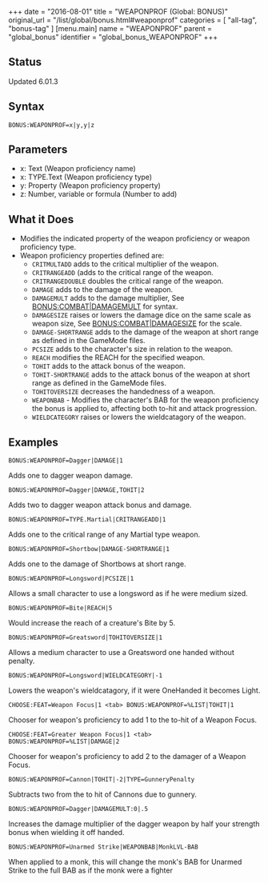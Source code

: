 +++
date = "2016-08-01"
title = "WEAPONPROF (Global: BONUS)"
original_url = "/list/global/bonus.html#weaponprof"
categories = [ "all-tag", "bonus-tag" ]
[menu.main]
    name = "WEAPONPROF"
    parent = "global_bonus"
    identifier = "global_bonus_WEAPONPROF"
+++

## Status

Updated 6.01.3

## Syntax

`BONUS:WEAPONPROF=x|y,y|z`

## Parameters

-   x: Text (Weapon proficiency name)
-   x: TYPE.Text (Weapon proficiency type)
-   y: Property (Weapon proficiency property)
-   z: Number, variable or formula (Number to add)



What it Does
------------

-   Modifies the indicated property of the weapon proficiency or weapon
    proficiency type.
-   Weapon proficiency properties defined are:
    -   `CRITMULTADD` adds to the critical multiplier of the weapon.
    -   `CRITRANGEADD` (adds to the critical range of the weapon.
    -   `CRITRANGEDOUBLE` doubles the critical range of the weapon.
    -   `DAMAGE` adds to the damage of the weapon.
    -   `DAMAGEMULT` adds to the damage multiplier, See
        [BONUS:COMBAT|DAMAGEMULT](/list/global/bonus/combat.html)
        for syntax.
    -   `DAMAGESIZE` raises or lowers the damage dice on the same scale
        as weapon size, See
        [BONUS:COMBAT|DAMAGESIZE](/list/global/bonus/combat.html) for
        the scale.
    -   `DAMAGE-SHORTRANGE` adds to the damage of the weapon at short
        range as defined in the GameMode files.
    -   `PCSIZE` adds to the character's size in relation to the weapon.
    -   `REACH` modifies the REACH for the specified weapon.
    -   `TOHIT` adds to the attack bonus of the weapon.
    -   `TOHIT-SHORTRANGE` adds to the attack bonus of the weapon at
        short range as defined in the GameMode files.
    -   `TOHITOVERSIZE` decreases the handedness of a weapon.
    -   `WEAPONBAB` - Modifies the character's BAB for the weapon
        proficiency the bonus is applied to, affecting both to-hit and
        attack progression.
    -   `WIELDCATEGORY` raises or lowers the wieldcatagory of
        the weapon.

Examples
--------

`BONUS:WEAPONPROF=Dagger|DAMAGE|1`

Adds one to dagger weapon damage.

`BONUS:WEAPONPROF=Dagger|DAMAGE,TOHIT|2`

Adds two to dagger weapon attack bonus and damage.

`BONUS:WEAPONPROF=TYPE.Martial|CRITRANGEADD|1`

Adds one to the critical range of any Martial type weapon.

`BONUS:WEAPONPROF=Shortbow|DAMAGE-SHORTRANGE|1`

Adds one to the damage of Shortbows at short range.

`BONUS:WEAPONPROF=Longsword|PCSIZE|1`

Allows a small character to use a longsword as if he were medium sized.

`BONUS:WEAPONPROF=Bite|REACH|5`

Would increase the reach of a creature's Bite by 5.

`BONUS:WEAPONPROF=Greatsword|TOHITOVERSIZE|1`

Allows a medium character to use a Greatsword one handed without
penalty.

`BONUS:WEAPONPROF=Longsword|WIELDCATEGORY|-1`

Lowers the weapon's wieldcatagory, if it were OneHanded it becomes
Light.

`CHOOSE:FEAT=Weapon Focus|1 <tab> BONUS:WEAPONPROF=%LIST|TOHIT|1`

Chooser for weapon's proficiency to add 1 to the to-hit of a Weapon
Focus.

`CHOOSE:FEAT=Greater Weapon Focus|1 <tab> BONUS:WEAPONPROF=%LIST|DAMAGE|2`

Chooser for weapon's proficiency to add 2 to the damager of a Weapon
Focus.

`BONUS:WEAPONPROF=Cannon|TOHIT|-2|TYPE=GunneryPenalty`

Subtracts two from the to hit of Cannons due to gunnery.

`BONUS:WEAPONPROF=Dagger|DAMAGEMULT:0|.5`

Increases the damage multiplier of the dagger weapon by half your
strength bonus when wielding it off handed.

`BONUS:WEAPONPROF=Unarmed Strike|WEAPONBAB|MonkLVL-BAB`

When applied to a monk, this will change the monk's BAB for Unarmed
Strike to the full BAB as if the monk were a fighter

